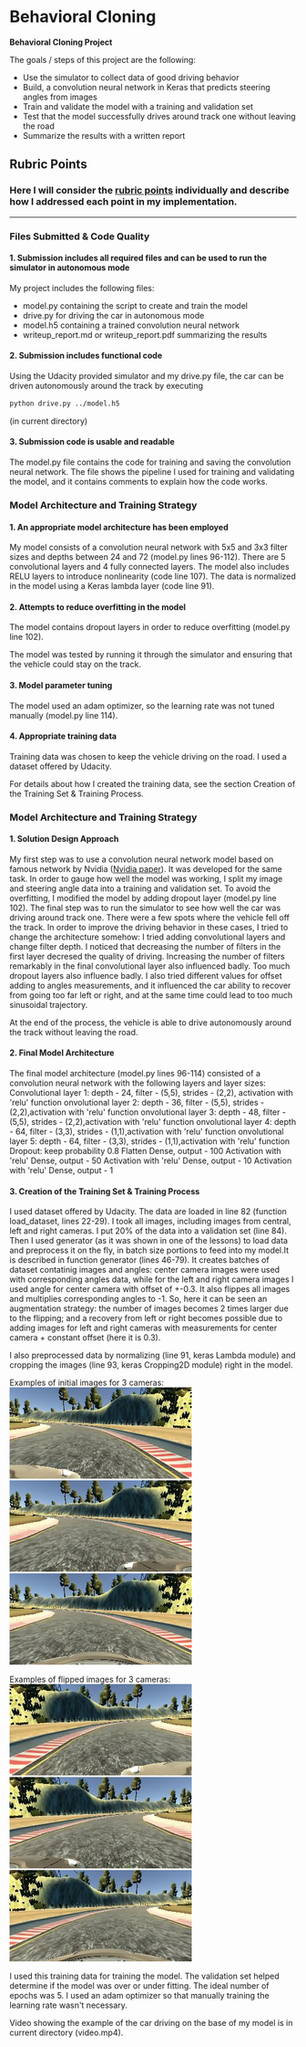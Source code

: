# **Behavioral Cloning** 
**Behavioral Cloning Project**

The goals / steps of this project are the following:
* Use the simulator to collect data of good driving behavior
* Build, a convolution neural network in Keras that predicts steering angles from images
* Train and validate the model with a training and validation set
* Test that the model successfully drives around track one without leaving the road
* Summarize the results with a written report


[//]: # (Image References)

[image1]: ./examples/right.jpg "Right camera image"
[image2]: ./examples/right_flipped.jpg "Right camera image flipped"
[image3]: ./examples/left.jpg "Left camera image"
[image4]: ./examples/left_flipped.jpg "Left camera image flipped"
[image5]: ./examples/center.jpg "Center camera image"
[image6]: ./examples/center_flipped.jpg "Center camera image flipped"

[Nvidia paper]: http://images.nvidia.com/content/tegra/automotive/images/2016/solutions/pdf/end-to-end-dl-using-px.pdf


## Rubric Points
### Here I will consider the [rubric points](https://review.udacity.com/#!/rubrics/432/view) individually and describe how I addressed each point in my implementation.  

---
### Files Submitted & Code Quality

#### 1. Submission includes all required files and can be used to run the simulator in autonomous mode

My project includes the following files:
* model.py containing the script to create and train the model
* drive.py for driving the car in autonomous mode
* model.h5 containing a trained convolution neural network 
* writeup_report.md or writeup_report.pdf summarizing the results

#### 2. Submission includes functional code
Using the Udacity provided simulator and my drive.py file, the car can be driven autonomously around the track by executing 
```sh
python drive.py ../model.h5
```
(in current directory)

#### 3. Submission code is usable and readable

The model.py file contains the code for training and saving the convolution neural network. The file shows the pipeline I used for training and validating the model, and it contains comments to explain how the code works.

### Model Architecture and Training Strategy

#### 1. An appropriate model architecture has been employed

My model consists of a convolution neural network with 5x5 and 3x3 filter sizes and depths between 24 and 72 (model.py lines 96-112).
There are 5 convolutional layers and 4 fully connected layers. The model also includes RELU layers to introduce nonlinearity (code line 107).
The data is normalized in the model using a Keras lambda layer (code line 91). 

#### 2. Attempts to reduce overfitting in the model

The model contains dropout layers in order to reduce overfitting (model.py line 102). 

The model was tested by running it through the simulator and ensuring that the vehicle could stay on the track.

#### 3. Model parameter tuning

The model used an adam optimizer, so the learning rate was not tuned manually (model.py line 114).

#### 4. Appropriate training data

Training data was chosen to keep the vehicle driving on the road. I used a dataset offered by Udacity.

For details about how I created the training data, see the section Creation of the Training Set & Training Process.

### Model Architecture and Training Strategy

#### 1. Solution Design Approach

My first step was to use a convolution neural network model based on famous network by Nvidia ([Nvidia paper]).
It was developed for the same task.
In order to gauge how well the model was working, I split my image and steering angle data into a training and validation set. 
To avoid the overfitting, I modified the model by adding dropout layer (model.py line 102).
The final step was to run the simulator to see how well the car was driving around track one. There were a few spots where the vehicle fell off the track.
In order to improve the driving behavior in these cases, I tried to change the architecture somehow:
I tried adding convolutional layers and change filter depth. I noticed that decreasing the number of filters in the first layer decresed the quality of driving. Increasing the number of filters remarkably in the final convolutional layer also influenced badly. Too much dropout layers also influence badly. I also tried different values for offset adding to angles measurements, and it influenced the car ability to recover from going too far left or right, and at the same time could lead to too much sinusoidal trajectory.

At the end of the process, the vehicle is able to drive autonomously around the track without leaving the road.

#### 2. Final Model Architecture

The final model architecture (model.py lines 96-114) consisted of a convolution neural network with the following layers and layer sizes:
Convolutional layer 1: depth - 24, filter - (5,5), strides - (2,2), activation with 'relu' function
onvolutional layer 2: depth - 36, filter - (5,5), strides - (2,2),activation with 'relu' function
onvolutional layer 3: depth - 48, filter - (5,5), strides - (2,2),activation with 'relu' function
onvolutional layer 4: depth - 64, filter - (3,3), strides - (1,1),activation with 'relu' function
onvolutional layer 5: depth - 64, filter - (3,3), strides - (1,1),activation with 'relu' function
Dropout: keep probability 0.8
Flatten
Dense, output - 100
Activation with 'relu'
Dense, output -  50
Activation with 'relu'
Dense, output -  10
Activation with 'relu'
Dense, output -  1

#### 3. Creation of the Training Set & Training Process

I used dataset offered by Udacity. The data are loaded in line 82 (function load_dataset, lines 22-29).
I took all images, including images from central, left and right cameras. 
I put 20% of the data into a validation set (line 84).
Then I used generator (as it was shown in one of the lessons) to load data and preprocess it on the fly, in batch size portions to feed into my model.It is described in function generator (lines 46-79). It creates batches of dataset contatinig images and angles: center camera images were used with corresponding angles data, while for the left and right camera images I used angle for center camera with offset of +-0.3. It also flippes all images and multiplies corresponding angles to -1. 
So, here it can be seen an augmentation strategy: the number of images becomes 2 times larger due to the flipping; and a recovery from left or right becomes possible due to adding images for left and right cameras with measurements for center camera + constant offset (here it is 0.3).

I also preprocessed data by normalizing (line 91, keras Lambda module) and cropping the images (line 93, keras Cropping2D module) right in the model.

 Examples of initial images for 3 cameras:
![alt text][image1]
![alt text][image3]
![alt text][image5]

Examples of flipped images for 3 cameras:
![alt text][image2]
![alt text][image4]
![alt text][image6]

I used this training data for training the model. The validation set helped determine if the model was over or under fitting. The ideal number of epochs was 5.
I used an adam optimizer so that manually training the learning rate wasn't necessary.

Video showing the example of the car driving on the base of my model is in current directory (video.mp4).